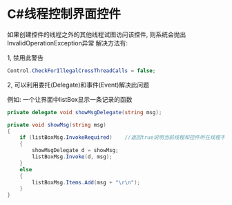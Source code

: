 # C#线程控制界面控件

如果创建控件的线程之外的其他线程试图访问该控件, 则系统会抛出InvalidOperationException异常
解决方法有:

1,  禁用此警告

``` C#
Control.CheckForIllegalCrossThreadCalls = false;
```

2,  可以利用委托(Delegate)和事件(Event)解决此问题

例如:
一个让界面中listBox显示一条记录的函数

```C#
private delegate void showMsgDelegate(string msg);

private void showMsg(string msg)
{
    if (listBoxMsg.InvokeRequired)    //返回true说明当前线程和控件所在线程不同
    {
        showMsgDelegate d = showMsg;
        listBoxMsg.Invoke(d, msg);
    }
    else
    {
        listBoxMsg.Items.Add(msg + "\r\n");
    }
}
```


